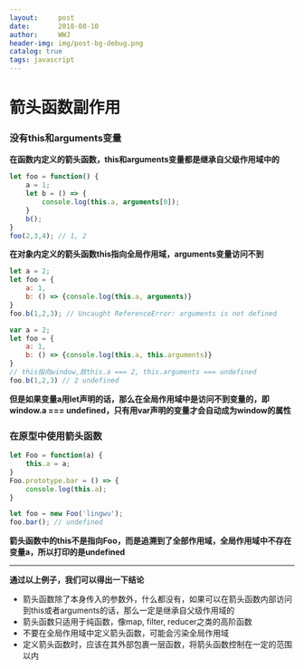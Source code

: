 ```yaml
---
layout:     post
date:       2018-08-10
author:     WWJ
header-img: img/post-bg-debug.png
catalog: true
tags: javascript
---
```


# 箭头函数副作用
### 没有this和arguments变量
**在函数内定义的箭头函数，this和arguments变量都是继承自父级作用域中的**
```javascript
let foo = function() {
	a = 1;
	let b = () => {
		console.log(this.a, arguments[0]);
	}
	b();
}
foo(2,3,4); // 1, 2
```

**在对象内定义的箭头函数this指向全局作用域，arguments变量访问不到**
```javascript
let a = 2;
let foo = {
	a: 1,
	b: () => {console.log(this.a, arguments)}
}
foo.b(1,2,3); // Uncaught ReferenceError: arguments is not defined

var a = 2;
let foo = {
	a: 1,
	b: () => {console.log(this.a, this.arguments)}
}
// this指向window,故this.a === 2, this.arguments === undefined
foo.b(1,2,3) // 2 undefined

```
**但是如果变量a用let声明的话，那么在全局作用域中是访问不到变量的，即window.a === undefined，只有用var声明的变量才会自动成为window的属性**

### 在原型中使用箭头函数
```javascript
let Foo = function(a) {
    this.a = a;
}
Foo.prototype.bar = () => {
    console.log(this.a);
}

let foo = new Foo('lingwu');
foo.bar(); // undefined
```
**箭头函数中的this不是指向Foo，而是追溯到了全部作用域，全局作用域中不存在变量a，所以打印的是undefined**
***

**通过以上例子，我们可以得出一下结论**
* 箭头函数除了本身传入的参数外，什么都没有，如果可以在箭头函数内部访问到this或者arguments的话，那么一定是继承自父级作用域的
* 箭头函数只适用于纯函数，像map, filter, reducer之类的高阶函数
* 不要在全局作用域中定义箭头函数，可能会污染全局作用域
* 定义箭头函数时，应该在其外部包裹一层函数，将箭头函数控制在一定的范围以内
